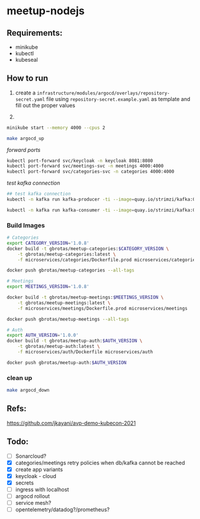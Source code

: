 # meetup-nodejs

## Requirements:
- minikube
- kubectl
- kubeseal

## How to run
1. create a `infrastructure/modules/argocd/overlays/repository-secret.yaml` file using `repository-secret.example.yaml` as template and fill out the proper values

2.
```sh
minikube start --memory 4000 --cpus 2

make argocd_up
```

*forward ports*
```sh
kubectl port-forward svc/keycloak -n keycloak 8081:8080
kubectl port-forward svc/meetings-svc -n meetings 4000:4000
kubectl port-forward svc/categories-svc -n categories 4000:4000
```

*test kafka connection*
```sh
## test kafka connection
kubectl -n kafka run kafka-producer -ti --image=quay.io/strimzi/kafka:0.32.0-kafka-3.3.1 --rm=true --restart=Never -- bin/kafka-console-producer.sh --bootstrap-server my-cluster-kafka-bootstrap.kafka.svc.cluster.local:9092 --topic my-topic # producer

kubectl -n kafka run kafka-consumer -ti --image=quay.io/strimzi/kafka:0.32.0-kafka-3.3.1 --rm=true --restart=Never -- bin/kafka-console-consumer.sh --bootstrap-server my-cluster-kafka-bootstrap.kafka.svc.cluster.local:9092 --topic my-topic --from-beginning # consumer
```

### Build Images
```sh
# Categories
export CATEGORY_VERSION='1.0.8'
docker build -t gbrotas/meetup-categories:$CATEGORY_VERSION \
    -t gbrotas/meetup-categories:latest \
    -f microservices/categories/Dockerfile.prod microservices/categories

docker push gbrotas/meetup-categories --all-tags

# Meetings
export MEETINGS_VERSION='1.0.8'

docker build -t gbrotas/meetup-meetings:$MEETINGS_VERSION \
    -t gbrotas/meetup-meetings:latest \
    -f microservices/meetings/Dockerfile.prod microservices/meetings

docker push gbrotas/meetup-meetings --all-tags

# Auth
export AUTH_VERSION='1.0.0'
docker build -t gbrotas/meetup-auth:$AUTH_VERSION \
    -t gbrotas/meetup-auth:latest \
    -f microservices/auth/Dockerfile microservices/auth

docker push gbrotas/meetup-auth:$AUTH_VERSION
```

### clean up
```sh
make argocd_down
```

## Refs:
https://github.com/jkayani/avp-demo-kubecon-2021

## Todo:
- [ ] Sonarcloud?
- [X] categories/meetings retry policies when db/kafka cannot be reached
- [X] create app variants
- [X] keycloak - cloud
- [X] secrets
- [ ] ingress with localhost
- [ ] argocd rollout
- [ ] service mesh?
- [ ] opentelemetry/datadog?/prometheus?